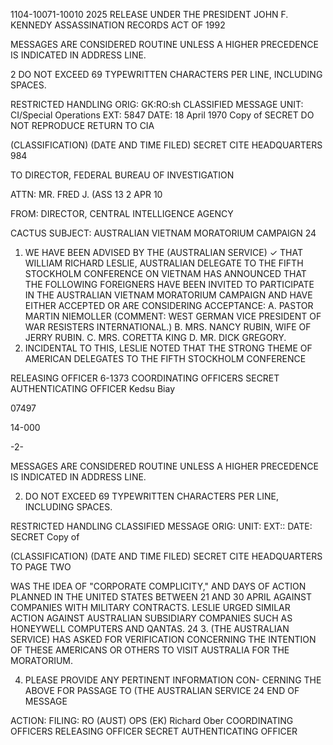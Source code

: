 1104-10071-10010 2025 RELEASE UNDER THE PRESIDENT JOHN F. KENNEDY ASSASSINATION RECORDS ACT OF 1992

MESSAGES ARE CONSIDERED ROUTINE UNLESS A HIGHER PRECEDENCE IS INDICATED IN ADDRESS LINE.

2 DO NOT EXCEED 69 TYPEWRITTEN CHARACTERS PER LINE, INCLUDING SPACES.

RESTRICTED HANDLING
ORIG: GK:RO:sh CLASSIFIED MESSAGE
UNIT: CI/Special Operations
EXT: 5847
DATE: 18 April 1970 Copy of
SECRET DO NOT REPRODUCE
RETURN TO CIA

(CLASSIFICATION) (DATE AND TIME FILED)
SECRET CITE HEADQUARTERS 984

TO DIRECTOR, FEDERAL BUREAU OF INVESTIGATION

ATTN: MR. FRED J. (ASS 13 2 APR 10

FROM: DIRECTOR, CENTRAL INTELLIGENCE AGENCY

CACTUS
SUBJECT: AUSTRALIAN VIETNAM MORATORIUM CAMPAIGN
24
1. WE HAVE BEEN ADVISED BY THE (AUSTRALIAN SERVICE)
✓
THAT WILLIAM RICHARD LESLIE, AUSTRALIAN DELEGATE TO THE
FIFTH STOCKHOLM CONFERENCE ON VIETNAM HAS ANNOUNCED THAT
THE FOLLOWING FOREIGNERS HAVE BEEN INVITED TO PARTICIPATE
IN THE AUSTRALIAN VIETNAM MORATORIUM CAMPAIGN AND HAVE
EITHER ACCEPTED OR ARE CONSIDERING ACCEPTANCE:
A. PASTOR MARTIN NIEMOLLER (COMMENT: WEST GERMAN
VICE PRESIDENT OF WAR RESISTERS INTERNATIONAL.)
B. MRS. NANCY RUBIN, WIFE OF JERRY RUBIN.
C. MRS. CORETTA KING
D. MR. DICK GREGORY.
2. INCIDENTAL TO THIS, LESLIE NOTED THAT THE STRONG
THEME OF AMERICAN DELEGATES TO THE FIFTH STOCKHOLM CONFERENCE

RELEASING OFFICER 6-1373 COORDINATING OFFICERS
SECRET AUTHENTICATING OFFICER Kedsu
Biay

07497

14-000

-2-

MESSAGES ARE CONSIDERED ROUTINE UNLESS A HIGHER PRECEDENCE IS INDICATED IN ADDRESS LINE.

2. DO NOT EXCEED 69 TYPEWRITTEN CHARACTERS PER LINE, INCLUDING SPACES.

RESTRICTED HANDLING
CLASSIFIED MESSAGE
ORIG:
UNIT:
EXT::
DATE:
SECRET Copy of

(CLASSIFICATION) (DATE AND TIME FILED)
SECRET CITE HEADQUARTERS
TO PAGE TWO

WAS THE IDEA OF "CORPORATE COMPLICITY," AND DAYS OF
ACTION PLANNED IN THE UNITED STATES BETWEEN 21 AND 30
APRIL AGAINST COMPANIES WITH MILITARY CONTRACTS. LESLIE
URGED SIMILAR ACTION AGAINST AUSTRALIAN SUBSIDIARY
COMPANIES SUCH AS HONEYWELL COMPUTERS AND QANTAS.
24
3. (THE AUSTRALIAN SERVICE) HAS ASKED FOR VERIFICATION
CONCERNING THE INTENTION OF THESE AMERICANS OR OTHERS
TO VISIT AUSTRALIA FOR THE MORATORIUM.

4. PLEASE PROVIDE ANY PERTINENT INFORMATION CON-
CERNING THE ABOVE FOR PASSAGE TO (THE AUSTRALIAN SERVICE
24
END OF MESSAGE

ACTION:
FILING:
RO
(AUST) OPS (EK)
Richard Ober
COORDINATING OFFICERS
RELEASING OFFICER
SECRET AUTHENTICATING OFFICER
